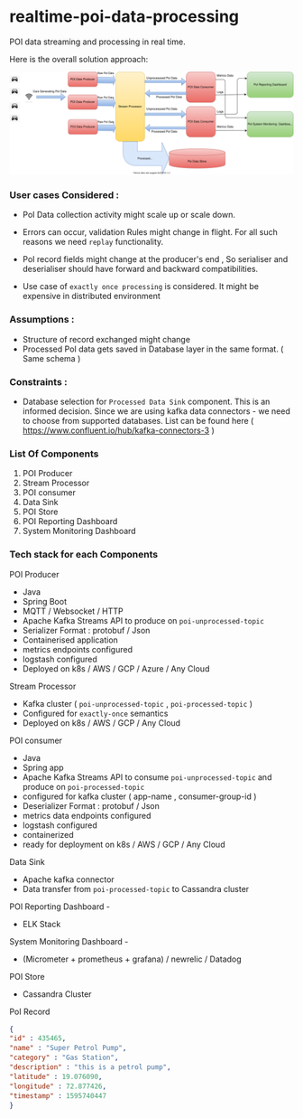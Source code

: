 # realtime-poi-data-processing
POI data streaming and processing in real time.

Here is the overall solution approach:

![Alt text](./docs/overview.svg)


### User cases Considered :

- PoI Data collection activity might scale up or scale down. 

- Errors can occur, validation Rules might change in flight. 
For all such reasons we need `replay` functionality.

- PoI record fields might change at the producer's end ,
So serialiser and deserialiser should have forward and backward compatibilities.

- Use case of `exactly once processing` is considered. It might be expensive in distributed environment 

### Assumptions :
- Structure of record exchanged might change 
- Processed PoI data gets saved in Database layer in the same format. ( Same schema )

### Constraints :
- Database selection for  `Processed Data Sink` component. This is an informed decision.
Since we are using kafka data connectors - we need to choose from supported databases.
List can be found here ( https://www.confluent.io/hub/kafka-connectors-3 )


### List Of Components
1. POI Producer 
2. Stream Processor
3. POI consumer
4. Data Sink
5. POI Store
6. POI Reporting Dashboard
7. System Monitoring Dashboard

### Tech stack for each Components
 POI Producer 
- Java 
- Spring Boot 
- MQTT / Websocket / HTTP 
- Apache Kafka Streams API to produce on `poi-unprocessed-topic` 
- Serializer Format : protobuf / Json  
- Containerised application
- metrics endpoints configured 
- logstash configured 
- Deployed on k8s / AWS / GCP / Azure / Any Cloud


Stream Processor 
- Kafka cluster (  `poi-unprocessed-topic` ,  `poi-processed-topic` )
- Configured for `exactly-once` semantics
- Deployed on k8s / AWS / GCP / Any Cloud


POI consumer
- Java
- Spring app 
- Apache Kafka Streams API  to consume `poi-unprocessed-topic` and produce on `poi-processed-topic`
- configured for kafka cluster ( app-name , consumer-group-id )
- Deserializer Format : protobuf / Json  
- metrics data endpoints configured 
- logstash configured 
- containerized 
- ready for deployment on k8s / AWS / GCP / Any Cloud



Data Sink 
- Apache kafka connector 
- Data transfer from `poi-processed-topic` to Cassandra cluster 


POI Reporting Dashboard - 
- ELK Stack

System Monitoring Dashboard -
- (Micrometer + prometheus + grafana) / newrelic / Datadog 


POI Store 
- Cassandra Cluster 

PoI Record
````json
{
"id" : 435465,
"name" : "Super Petrol Pump",
"category" : "Gas Station",
"description" : "this is a petrol pump",
"latitude" : 19.076090,
"longitude" : 72.877426,
"timestamp" : 1595740447
}

